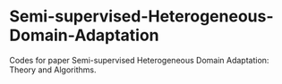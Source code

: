 # Semi-supervised-Heterogeneous-Domain-Adaptation
Codes for paper Semi-supervised Heterogeneous Domain Adaptation: Theory and Algorithms. 

